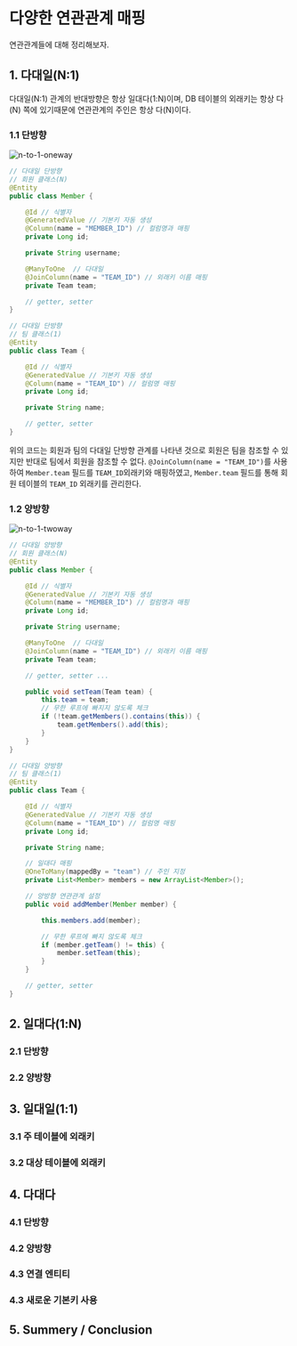 # 다양한 연관관계 매핑

연관관계들에 대해 정리해보자.

## 1. 다대일(N:1)

다대일(N:1) 관계의 반대방향은 항상 일대다(1:N)이며, DB 테이블의 외래키는 항상 다(N) 쪽에 있기때문에 연관관계의 주인은
항상 다(N)이다.

### 1.1 단방향

![n-to-1-oneway](http://www.plantuml.com/plantuml/png/RP31JeD048RlynHZlPH4gju92KQQUC13nNC3ChKReJIxImBH9ZtepQE9Uk0T6kNWCo6-Wy1IR1CdsTrClld_sHd9P4XORlBgewZUr_Zpz5pbnVVNIvM_OVMwAOirrgVyV0HmREVCdk0grlNu0LtRSW1kGay8T2ZoYUCzO1qiQ1-Nl0XbVRLP8eWll8XWjTMqV4-nvPqRwhg9WvFHw7JG5WCS13HZ2qBf-I4DKmsLKug6WKFtw70yjkhGq3JxqYLdaSUpwHrbZS3mpTGuzl_uBER4RXSzJngUc31d0M54SXu7GYL24gTOPaiI0Ee7QY5QDyLkAqMc5-TQYtQxD7lhmVMLFRcq7BiPMtas-3_7FLad-GK0)

```java
// 다대일 단방향
// 회원 클래스(N)
@Entity
public class Member {

    @Id // 식별자
    @GeneratedValue // 기본키 자동 생성
    @Column(name = "MEMBER_ID") // 컬럼명과 매핑
    private Long id;

    private String username;

    @ManyToOne  // 다대일
    @JoinColumn(name = "TEAM_ID") // 외래키 이름 매핑
    private Team team;

    // getter, setter
}
```

```java
// 다대일 단방향
// 팀 클래스(1)
@Entity
public class Team {

    @Id // 식별자
    @GeneratedValue // 기본키 자동 생성
    @Column(name = "TEAM_ID") // 컬럼명 매핑
    private Long id;

    private String name;

    // getter, setter
}
```

위의 코드는 회원과 팀의 다대일 단방향 관계를 나타낸 것으로 회원은 팀을 참조할 수 있지만 반대로 팀에서 회원을
참조할 수 없다. `@JoinColumn(name = "TEAM_ID")`를 사용하여 `Member.team` 필드를 `TEAM_ID`외래키와
매핑하였고, `Member.team` 필드를 통해 회원 테이블의 `TEAM_ID` 외래키를 관리한다.

### 1.2 양방향

![n-to-1-twoway](http://www.plantuml.com/plantuml/png/VL6xJiCm5Dtz5PUmD8WKM54KAOXKGY8TsZ9N2RbjBVAeR4TA19KO-06MCZ4oi4NGhohX7x3h40ggi2nPznpVSywr1HKnGhry_AXUFvSliAwUwxSLr4_LUdMlzli38Rxddta3M6IMbTt1o7DzGgxZW7FmCGcHmIq1kIoW4Pp2K32QJXiavyZI8C6_kC0WaTX87eGilkLK-OzOVuTGiad09Nn9kL1IJIRZm03RiXmmZhlT4wEnsejmGbC44OGnTWeJj741jWsTqU5-h-VAPOBZj5VdZ2O1AyStMAe6EtGA-oZyuISPGpfDMpvNVEwG6OrGnXEpBEAwu08PPgAS8oT49z1FQpP3RrjfPdnnRcweRHVr0ornDVG6VTVtrEXQKz6x57-rDIrV)

```java
// 다대일 양방향
// 회원 클래스(N)
@Entity
public class Member {

    @Id // 식별자
    @GeneratedValue // 기본키 자동 생성
    @Column(name = "MEMBER_ID") // 컬럼명과 매핑
    private Long id;

    private String username;

    @ManyToOne  // 다대일
    @JoinColumn(name = "TEAM_ID") // 외래키 이름 매핑
    private Team team;

    // getter, setter ...

    public void setTeam(Team team) {
        this.team = team;
        // 무한 루프에 빠지지 않도록 체크
        if (!team.getMembers().contains(this)) {
            team.getMembers().add(this);
        }
    }
}
```

```java
// 다대일 양방향
// 팀 클래스(1)
@Entity
public class Team {

    @Id // 식별자
    @GeneratedValue // 기본키 자동 생성
    @Column(name = "TEAM_ID") // 컬럼명 매핑
    private Long id;

    private String name;

    // 일대다 매핑
    @OneToMany(mappedBy = "team") // 주인 지정
    private List<Member> members = new ArrayList<Member>();

    // 양방향 연관관계 설정
    public void addMember(Member member) {

        this.members.add(member);

        // 무한 루프에 빠지 않도록 체크
        if (member.getTeam() != this) {
            member.setTeam(this);
        }
    }

    // getter, setter
}
```

## 2. 일대다(1:N)

### 2.1 단방향

### 2.2 양방향

## 3. 일대일(1:1)

### 3.1 주 테이블에 외래키

### 3.2 대상 테이블에 외래키

## 4. 다대다

### 4.1 단방향

### 4.2 양방향

### 4.3 연결 엔티티

### 4.3 새로운 기본키 사용

## 5. Summery / Conclusion
